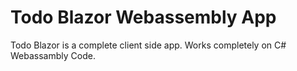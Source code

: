 # Todo Blazor Webassembly App
Todo Blazor is a complete client side app.
Works completely on C# Webassambly Code.
